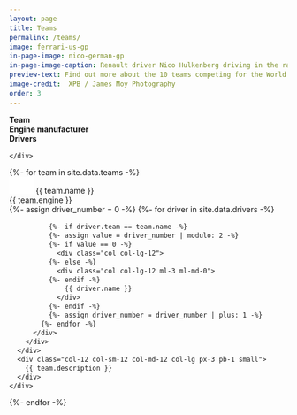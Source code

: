 ```yaml
---
layout: page
title: Teams
permalink: /teams/
image: ferrari-us-gp
in-page-image: nico-german-gp
in-page-image-caption: Renault driver Nico Hulkenberg driving in the rain during a wet 2019 German Grand Prix
preview-text: Find out more about the 10 teams competing for the World Constructors' Championship. Mercedes are the reigning champions, and they face fierce competition from the likes of Ferrari and Red Bull.
image-credit:  XPB / James Moy Photography
order: 3
---
```


<div class="container">
  <div class="row">
    <div class="col-6 col-sm-6 col-md-3 col-lg-2 mt-auto">
      <strong>Team</strong>
    </div>
    <div class="col col-sm-6 col-md-3 col-lg-2 mt-auto">
      <strong>Engine manufacturer</strong>
    </div>
    <div class="col-12 col-sm-12 col-md col-lg-3 mt-auto d-none d-sm-none d-md-block">
      <strong>Drivers</strong>
    </div>
    <div class="col-12 mt-auto col-sm-12 col-md-12 col-lg px-3 pb-1 d-none d-sm-none d-md-none d-lg-block">

    </div>
  </div>
  {%- for team in site.data.teams -%}
      <div class="row align-middle border-top py-1 mt-1">
      <div class="col-6 col-sm-6 col-md-3 col-lg-2">
         <img src="/assets/images/flag_placeholder.png" class="flag flag-{{ team.country-code }}" /> <span class="pl-1">{{ team.name }}</span>
      </div>
      <div class="col col-sm-3 col-md-3 col-lg-2 px-3 pb-1">
        {{ team.engine }}
      </div>
      <div class="col-12 col-sm-12 col-md col-lg-3 pl-0">
        <div class="container">
          <div class="row">
            {%- assign driver_number = 0 -%}
            {%- for driver in site.data.drivers -%}

              {%- if driver.team == team.name -%}
              {%- assign value = driver_number | modulo: 2 -%}
              {%- if value == 0 -%}
                <div class="col col-lg-12">
              {%- else -%}
                <div class="col col-lg-12 ml-3 ml-md-0">
              {%- endif -%}
                  {{ driver.name }}
                </div>
              {%- endif -%}
              {%- assign driver_number = driver_number | plus: 1 -%}
            {%- endfor -%}
          </div>
        </div>
      </div>
      <div class="col-12 col-sm-12 col-md-12 col-lg px-3 pb-1 small">
        {{ team.description }}
      </div>
    </div>

  {%- endfor -%}
</div>
